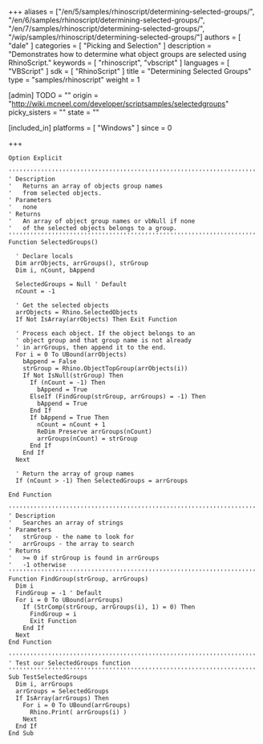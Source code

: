 +++
aliases = ["/en/5/samples/rhinoscript/determining-selected-groups/", "/en/6/samples/rhinoscript/determining-selected-groups/", "/en/7/samples/rhinoscript/determining-selected-groups/", "/wip/samples/rhinoscript/determining-selected-groups/"]
authors = [ "dale" ]
categories = [ "Picking and Selection" ]
description = "Demonstrates how to determine what object groups are selected using RhinoScript."
keywords = [ "rhinoscript", "vbscript" ]
languages = [ "VBScript" ]
sdk = [ "RhinoScript" ]
title = "Determining Selected Groups"
type = "samples/rhinoscript"
weight = 1

[admin]
TODO = ""
origin = "http://wiki.mcneel.com/developer/scriptsamples/selectedgroups"
picky_sisters = ""
state = ""

[included_in]
platforms = [ "Windows" ]
since = 0

+++

```vbnet
Option Explicit

'''''''''''''''''''''''''''''''''''''''''''''''''''''''''''''''''''''
' Description
'   Returns an array of objects group names
'   from selected objects.
' Parameters
'   none
' Returns
'   An array of object group names or vbNull if none
'   of the selected objects belongs to a group.
'''''''''''''''''''''''''''''''''''''''''''''''''''''''''''''''''''''
Function SelectedGroups()

  ' Declare locals
  Dim arrObjects, arrGroups(), strGroup
  Dim i, nCount, bAppend

  SelectedGroups = Null ' Default
  nCount = -1

  ' Get the selected objects  
  arrObjects = Rhino.SelectedObjects
  If Not IsArray(arrObjects) Then Exit Function

  ' Process each object. If the object belongs to an
  ' object group and that group name is not already
  ' in arrGroups, then append it to the end.    
  For i = 0 To UBound(arrObjects)
    bAppend = False
    strGroup = Rhino.ObjectTopGroup(arrObjects(i))
    If Not IsNull(strGroup) Then
      If (nCount = -1) Then
        bAppend = True
      ElseIf (FindGroup(strGroup, arrGroups) = -1) Then
        bAppend = True
      End If
      If bAppend = True Then
        nCount = nCount + 1
        ReDim Preserve arrGroups(nCount)
        arrGroups(nCount) = strGroup
      End If
    End If
  Next

  ' Return the array of group names    
  If (nCount > -1) Then SelectedGroups = arrGroups

End Function

'''''''''''''''''''''''''''''''''''''''''''''''''''''''''''''''''''''
' Description
'   Searches an array of strings
' Parameters
'   strGroup - the name to look for
'   arrGroups - the array to search
' Returns
'   >= 0 if strGroup is found in arrGroups
'   -1 otherwise      
'''''''''''''''''''''''''''''''''''''''''''''''''''''''''''''''''''''
Function FindGroup(strGroup, arrGroups)
  Dim i
  FindGroup = -1 ' Default
  For i = 0 To UBound(arrGroups)
    If (StrComp(strGroup, arrGroups(i), 1) = 0) Then
      FindGroup = i
      Exit Function
    End If
  Next
End Function

'''''''''''''''''''''''''''''''''''''''''''''''''''''''''''''''''''''
' Test our SelectedGroups function
'''''''''''''''''''''''''''''''''''''''''''''''''''''''''''''''''''''
Sub TestSelectedGroups
  Dim i, arrGroups
  arrGroups = SelectedGroups
  If IsArray(arrGroups) Then
    For i = 0 To UBound(arrGroups)
      Rhino.Print( arrGroups(i) )
    Next
  End If
End Sub
```

